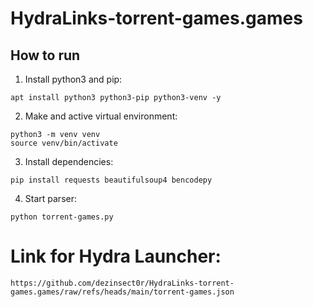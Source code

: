 # HydraLinks-torrent-games.games

## How to run

1. Install python3 and pip:

```Shell
apt install python3 python3-pip python3-venv -y
```

2. Make and active virtual environment:

```Shell
python3 -m venv venv
source venv/bin/activate
```

3. Install dependencies:

```Shell
pip install requests beautifulsoup4 bencodepy
```

4. Start parser:

```Shell
python torrent-games.py
```

# Link for Hydra Launcher:

``
https://github.com/dezinsect0r/HydraLinks-torrent-games.games/raw/refs/heads/main/torrent-games.json
``
